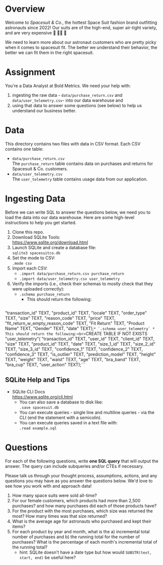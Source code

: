 # Overview

Welcome to <em>Spacesuit & Co.</em>, the hottest Space Suit fashion brand outfitting astronauts since 2022! 
Our suits are of the high-end, super air-tight variety, and are very expensive 🚀 🧑‍🚀 💸

We need to learn more about our astronaut customers who are pretty picky when it comes to spacesuit fit. The better we understand their behavior, the better we can fit them in the right spacesuit.

# Assignment

You're a Data Analyst at Bold Metrics. We need your help with:
1. ingesting the raw data - `data/purchase_return.csv` and `data/user_telemetry.csv`- into our data warehouse and
1. using that data to answer some questions (see below) to help us understand our business better.

# Data

This directory contains two files with data in CSV format. Each CSV contains one table:
* `data/purchase_return.csv`<br>
The `purchase_return` table contains data on purchases and returns for Spacesuit & Co. customers.
* `data/user_telemetry.csv`<br>
The `user_telemetry` table contains usage data from our application.

# Ingesting Data

Before we can write SQL to answer the questions below, we need you to load the data into our data warehouse. Here are some high-level instructions to help you get started.

1. Clone this repo.
1. Download SQLite Tools:<br>
https://www.sqlite.org/download.html
1. Launch SQLite and create a database file:<br>
`sqlite3 spacesuitco.db`
1. Set the mode to CSV:<br>
`.mode csv`
1. Import each CSV:<br>
    * `.import data/purchase_return.csv purchase_return`
    * `.import data/user_telemetry.csv user_telemetry`
1. Verify the imports (i.e., check their schemas to mostly check that they were uploaded correctly):<br>
    * `.schema purchase_return`
        * This should return the following:<br>
        ```CREATE TABLE IF NOT EXISTS "purchase_return"(
"transaction_id" TEXT, "product_id" TEXT, "locale" TEXT, "order_type" TEXT,
 "size" TEXT, "reason_code" TEXT, "price" TEXT, "fit_return_w_empty_reason_code" TEXT,
 "Fit Return" TEXT, "Product Name" TEXT, "Gender" TEXT, "date" TEXT);```
    * `.schema user_telemetry`
        * This should return the following:<br>
        ```CREATE TABLE IF NOT EXISTS "user_telemetry"(
"transaction_id" TEXT, "user_id" TEXT, "client_id" TEXT,
 "size" TEXT, "product_id" TEXT, "date" TEXT, "size_1_id" TEXT,
 "size_2_id" TEXT, "size_3_id" TEXT, "confidence_1" TEXT, "confidence_2" TEXT,
 "confidence_3" TEXT, "is_outlier" TEXT, "prediction_model" TEXT, "height" TEXT,
 "weight" TEXT, "waist" TEXT, "age" TEXT, "bra_band" TEXT,
 "bra_cup" TEXT, "user_action" TEXT);```

 ## SQLite Help and Tips
 
 * SQLite CLI Docs<br>
 https://www.sqlite.org/cli.html
    * You can also save a database to disk like:<br>
    `.save spacesuit.db`
    * You can execute queries - single line and multiline queries - via the CLI (end the statement with a semicolin).
    * You can execute queries saved in a text file with:<br>
    `.read example.sql`

# Questions

For each of the following questions, write <b>one SQL query</b> that will output the answer. The query can include subqueries and/or CTEs if necessary.

Please talk us through your thought process, assumptions, actions, and any questions you may have as you answer the questions below. We'd love to see how you work with and approach data!

1. How many space suits were sold all-time?
1. For our female customers, which products had more than 2,500 purchases? and how many purchases did each of those products have?
1. For the product with the most purchases, which size was returned the most? How many times was that size returned?
1. What is the average age for astronauts who purchased and kept their items?
1. For each product by year and month, what is the a) incremental total number of purchases and b) the running total for the number of purchases? What is the percentage of each month's incremental total of the running total?
    * hint: SQLite doesn't have a date type but how would `SUBSTR(text, start, end)` be useful here?